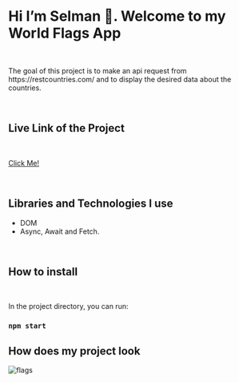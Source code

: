 





<h1>Hi I’m Selman 👋. Welcome to my  World Flags App</h1>

<br>

<p>The goal of this project is to make an api request from https://restcountries.com/ and to display the desired data about the countries.</p>

<br>

<h2>Live Link of the Project</h2>

<br>


[Click Me!](https://selman-search-flag-app.netlify.app/)

<br>

<h2>Libraries and Technologies I use</h2>
 
 * DOM
 * Async, Await and Fetch.




 
 <br>
 
<h2>How to install</h2>


<br>

In the project directory, you can run:

### `npm start`


<h2>How does my project look</h2>


![flags](https://user-images.githubusercontent.com/97898216/173928961-f1b8a43b-246f-4117-82de-885a0d51fbe2.gif)

